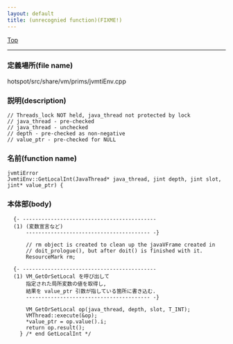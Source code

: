 ```yaml
---
layout: default
title: (unrecognied function)(FIXME!)
---
```

[Top](../index.html)

--- 
### 定義場所(file name)
hotspot/src/share/vm/prims/jvmtiEnv.cpp
### 説明(description)

```
// Threads_lock NOT held, java_thread not protected by lock
// java_thread - pre-checked
// java_thread - unchecked
// depth - pre-checked as non-negative
// value_ptr - pre-checked for NULL
```

### 名前(function name)
```
jvmtiError
JvmtiEnv::GetLocalInt(JavaThread* java_thread, jint depth, jint slot, jint* value_ptr) {
```

### 本体部(body)
```
  {- -------------------------------------------
  (1) (変数宣言など)
      ---------------------------------------- -}

	  // rm object is created to clean up the javaVFrame created in
	  // doit_prologue(), but after doit() is finished with it.
	  ResourceMark rm;
	
  {- -------------------------------------------
  (1) VM_GetOrSetLocal を呼び出して
      指定された局所変数の値を取得し, 
      結果を value_ptr 引数が指している箇所に書き込む.
      ---------------------------------------- -}

	  VM_GetOrSetLocal op(java_thread, depth, slot, T_INT);
	  VMThread::execute(&op);
	  *value_ptr = op.value().i;
	  return op.result();
	} /* end GetLocalInt */
	
```


